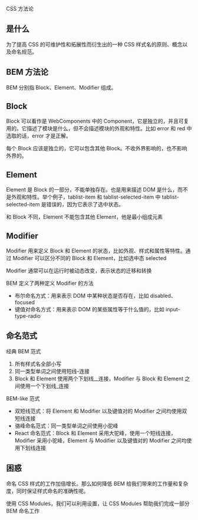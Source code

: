 CSS 方法论

## 是什么
为了提高 CSS 的可维护性和拓展性而衍生出的一种 CSS 样式名的原则、概念以及命名规范。

## BEM 方法论
BEM 分别指 Block、Element、Modifier 组成。

## Block
Block 可以看作是 WebComponents 中的 Component，它是独立的，并且可复用的。它描述了模块是什么，但不会描述模块的外观和特性。比如 error 和 red 中选取的话，error 才是正解。

每个 Block 应该是独立的，它可以包含其他 Block。不收外界影响的，也不影响外界的。

## Element
Element 是 Block 的一部分，不能单独存在。也是用来描述 DOM 是什么，而不是外观和特性。举个例子，tablist-item 和 tablist-selected-item 中 tablist-selected-item 是错误的，因为它表示了选中状态。

和 Block 不同，Element 不能包含其他 Element，他是最小组成元素

## Modifier
Modifier 用来定义 Block 和 Element 的状态，比如外观、样式和属性等特性。通过 Modifier 可以区分不同的 Block 和 Element，比如选中态 selected

Modifier 通常可以在运行时被动态改变，表示状态的迁移和转换

BEM 定义了两种定义 Modifier 的方法
* 布尔命名方式：用来表示 DOM 中某种状态是否存在，比如 disabled、focused
* 键值对命名方式：用来表示 DOM 的某些属性等于什么值的，比如 input-type-radio

## 命名范式
经典 BEM 范式
1. 所有样式名全部小写
2. 同一类型单词之间使用短线-连接
3. Block 和 Element 使用两个下划线__连接，Modifier 与 Block 和 Element 之间使用一个下划线_连接

BEM-like 范式
* 双短线范式：将 Element 和 Modifier 以及键值对的 Modifier 之间均使用双短线连接
* 骆峰命名范式：同一类型单词之间使用小驼峰
* React 命名范式：Block 和 Element 采用大驼峰，使用一个短线连接，Modifier 采用小驼峰，Element 与 Modifier 以及键值对的 Modifier 之间均使用下划线连接

## 困惑
命名 CSS 样式的工作加倍增长。那么如何降低 BEM 给我们带来的工作量和复杂度，同时保证样式命名的准确性呢。

使用 CSS Modules，我们可以利用设置，让 CSS Modules 帮助我们完成一部分 BEM 命名工作